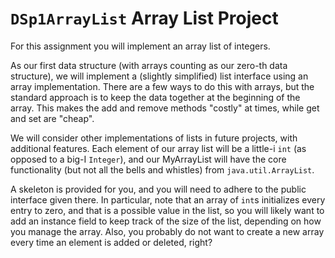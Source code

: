 # <code>DSp1ArrayList</code> Array List Project

For this assignment you will implement an array list of integers.

As our first data structure (with arrays counting as our zero-th data structure), we will implement a (slightly
simplified) list interface using an array implementation. There are a few ways to do this with arrays, but the standard
approach is to keep the data together at the beginning of the array. This makes the add and remove methods "costly" at
times, while get and set are "cheap".

We will consider other implementations of lists in future projects, with additional features. Each element of our array
list will be a little-i <code>int</code> (as opposed to a big-I <code>Integer</code>), and our MyArrayList will have
the core functionality (but not all the bells and whistles) from <code>java.util.ArrayList</code>.

A skeleton is provided for you, and you will need to adhere to the public interface given there. In particular, note 
that an array of <code>int</code>s initializes every entry to zero, and that is a possible value in the list, so you
will likely want to add an instance field to keep track of the size of the list, depending on how you manage the array.
Also, you probably do not want to create a new array every time an element is added or deleted, right?
